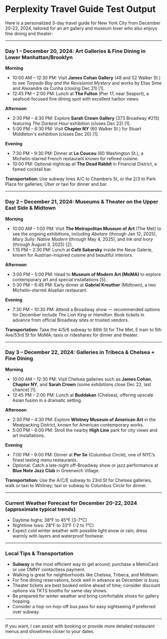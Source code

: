 # Perplexity Travel Guide Test Output

Here is a personalized 3-day travel guide for New York City from December 20-22, 2024, tailored for an art gallery and museum lover who also enjoys fine dining and theater:

---

### Day 1 – December 20, 2024: Art Galleries & Fine Dining in Lower Manhattan/Brooklyn

**Morning**
- 10:00 AM – 12:30 PM: Visit **James Cohan Gallery** (48 and 52 Walker St.) to see *Torpedo Boy and the Revisionist Mystery* and works by Elias Sime and Alexandre da Cunha (closing Dec 21) [1].
- 12:45 PM – 2:00 PM: Lunch at **The Fulton** (Pier 17, near Seaport), a seafood-focused fine dining spot with excellent harbor views.

**Afternoon**
- 2:30 PM – 4:30 PM: Explore **Sarah Crown Gallery** (373 Broadway #215) featuring *The Darkest Hour* exhibition (closes Dec 22) [1].
- 5:00 PM – 6:30 PM: Visit **Chapter NY** (60 Walker St.) for Stuart Middleton's exhibition (closes Dec 20) [1].

**Evening**
- 7:30 PM – 9:30 PM: Dinner at **Le Coucou** (60 Washington St.), a Michelin-starred French restaurant known for refined cuisine.
- 10:00 PM: Optional nightcap at **The Dead Rabbit** in Financial District, a famed cocktail bar.

**Transportation:** Use subway lines A/C to Chambers St, or the 2/3 to Park Place for galleries; Uber or taxi for dinner and bar.

---

### Day 2 – December 21, 2024: Museums & Theater on the Upper East Side & Midtown

**Morning**
- 10:00 AM – 1:00 PM: Visit **The Metropolitan Museum of Art** (The Met) to see the ongoing exhibitions, including *Abetare* (through Jan 12, 2025), *Mary Sully: Native Modern* (through May 4, 2025), and *Ink and Ivory* (through August 3, 2025) [2].
- 1:15 PM – 2:30 PM: Lunch at **Café Sabarsky** inside the Neue Galerie, known for Austrian-inspired cuisine and beautiful interiors.

**Afternoon**
- 3:00 PM – 5:00 PM: Head to **Museum of Modern Art (MoMA)** to explore contemporary art and special installations [5].
- 5:30 PM – 6:45 PM: Early dinner at **Gabriel Kreuther** (Midtown), a two Michelin-starred Alsatian restaurant.

**Evening**
- 7:30 PM – 10:30 PM: Attend a Broadway show — recommended options for December include *The Lion King* or *Hamilton*. Book tickets in advance from official Broadway sites or trusted vendors.

**Transportation:** Take the 4/5/6 subway to 86th St for The Met; E train to 5th Ave/53rd St for MoMA; taxis or rideshares for dinner and theater.

---

### Day 3 – December 22, 2024: Galleries in Tribeca & Chelsea + Fine Dining

**Morning**
- 10:00 AM – 12:30 PM: Visit Chelsea galleries such as **James Cohan**, **Chapter NY**, and **Sarah Crown** (some exhibitions close Dec 22, last chance) [1].
- 12:45 PM – 2:00 PM: Lunch at **Buddakan** (Chelsea), offering upscale Asian fusion in a dramatic setting.

**Afternoon**
- 2:30 PM – 4:30 PM: Explore **Whitney Museum of American Art** in the Meatpacking District, known for American contemporary works.
- 5:00 PM – 6:00 PM: Stroll the nearby **High Line** park for city views and art installations.

**Evening**
- 7:00 PM – 9:00 PM: Dinner at **Per Se** (Columbus Circle), one of NYC’s finest tasting menu restaurants.
- Optional: Catch a late-night off-Broadway show or jazz performance at **Blue Note Jazz Club** in Greenwich Village.

**Transportation:** Use the A/C/E subway to 23rd St for Chelsea galleries, walk or taxi to Whitney; taxi or subway to Columbus Circle for dinner.

---

### Current Weather Forecast for December 20-22, 2024 (approximate typical trends)
- Daytime highs: 38°F to 45°F (3-7°C)
- Nighttime lows: 28°F to 33°F (-2 to 1°C)
- Expect cold winter weather with possible light snow or rain; dress warmly with layers and waterproof footwear.

---

### Local Tips & Transportation
- **Subway** is the most efficient way to get around; purchase a MetroCard or use OMNY contactless payment.
- Walking is great for neighborhoods like Chelsea, Tribeca, and Midtown.
- For fine dining reservations, book well in advance as December is busy.
- Theater tickets are best booked online ahead of time; consider discount options via TKTS booths for same-day shows.
- Be prepared for winter weather and bring comfortable shoes for gallery hopping.
- Consider a hop-on-hop-off bus pass for easy sightseeing if preferred over subway.

---

If you want, I can assist with booking or provide more detailed restaurant menus and showtimes closer to your dates.